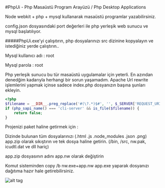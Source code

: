 #PhpUi - Php Masaüstü Program Arayüzü / Php Desktop Applications

Node webkit + php + mysql kullanarak masaüstü programlar yazabilirsiniz.

config.json dosyasındaki port değerleri ile php yerleşik web sunucu ve mysql başlatılıyor.  

#####PhpUi.exe'yi çalışıtırın, php dosyalarınızı src dizinine kopyalayın ve istediğiniz yerde çalıştırın..

Mysql kullanıcı adı : root

Mysql parola : root


Php yerleşik sunucu bu tür masaüstü uygulamalar için yeterli. En azından denedğim kadarıyla herhangi bir sorun yaşamadım. 
Apache Url rewrite işlemlerini yapmak içinse sadece index.php dosyanızın başına şunları ekleyin.

```php
<?php
$filename = __DIR__.preg_replace('#(\?.*)$#', '', $_SERVER['REQUEST_URI']);
if (php_sapi_name() === 'cli-server' && is_file($filename)) {
    return false;
}
```

Projenizi paket haline getirmek için : 

Dizinde bulunan tüm dosyalarınızı (.html .js .node_modules .json .png) app.zip olarak sıkıştırın ve tek dosya haline getirin.
(/bin, /src, nw.pak, icudtl.dat ve dll hariç)

app.zip dosyasının adını app.nw  olarak değiştirin

Komut sisteminden  copy /b nw.exe+app.nw app.exe yaparak dosyanızı dağıtıma hazır hale getirebilirsiniz. 


![alt tag](http://www.wmatik.com/phpui.jpg)


